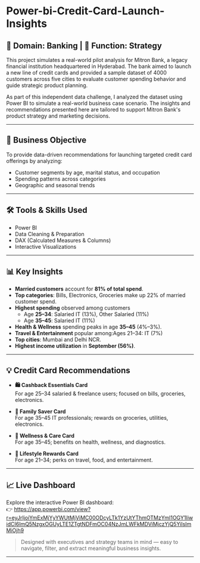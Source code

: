 # Power-bi-Credit-Card-Launch-Insights

## 🏦 Domain: Banking | 🎯 Function: Strategy

This project simulates a real-world pilot analysis for Mitron Bank, a legacy financial institution headquartered in Hyderabad. The bank aimed to launch a new line of credit cards and provided a sample dataset of 4000 customers across five cities to evaluate customer spending behavior and guide strategic product planning.

As part of this independent data challenge, I analyzed the dataset using Power BI to simulate a real-world business case scenario. The insights and recommendations presented here are tailored to support Mitron Bank's product strategy and marketing decisions.

---

## 🎯 Business Objective
To provide data-driven recommendations for launching targeted credit card offerings by analyzing:
- Customer segments by age, marital status, and occupation
- Spending patterns across categories
- Geographic and seasonal trends

---

## 🛠 Tools & Skills Used
- Power BI
- Data Cleaning & Preparation
- DAX (Calculated Measures & Columns)
- Interactive Visualizations

---

## 📊 Key Insights

- **Married customers** account for **81% of total spend**.
- **Top categories**: Bills, Electronics, Groceries make up 22% of married customer spend.
- **Highest spending** observed among customers
  - Age **25–34**: Salaried IT (13%), Other Salaried (11%)
  - Age **35–45**: Salaried IT (11%)
- **Health & Wellness** spending peaks in age **35–45** (4%–3%).
- **Travel & Entertainment** popular among:Ages 21–34: IT (7%)
- **Top cities**: Mumbai and Delhi NCR.
- **Highest income utilization** in **September (56%)**.
  
---

## 💡 Credit Card Recommendations

- **🛍️ Cashback Essentials Card**  
  For age 25–34 salaried & freelance users; focused on bills, groceries, electronics.

- **🏡 Family Saver Card**  
  For age 35–45 IT professionals; rewards on groceries, utilities, electronics.

- **💚 Wellness & Care Card**  
  For age 35–45; benefits on health, wellness, and diagnostics.

- **🎉 Lifestyle Rewards Card**  
  For age 21–34; perks on travel, food, and entertainment.

---

## 📈 Live Dashboard
Explore the interactive Power BI dashboard:  
👉 https://app.powerbi.com/view?r=eyJrIjoiYmExMjYyYWUtMjViMC00ODcyLTk1YzUtYThmOTMzYmI1OGY1IiwidCI6ImQ5NzgxOGUyLTE1ZTgtNDFmOC04NzJmLWFkMDViMjczYjQ5YiIsImMiOjh9

> Designed with executives and strategy teams in mind — easy to navigate, filter, and extract meaningful business insights.

---

